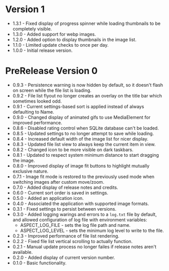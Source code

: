 # Version 1

* 1.3.1 - Fixed display of progress spinner while loading thumbnails to be completely visible.
* 1.3.0 - Added support for webp images.
* 1.2.0 - Added option to display thumbnails in the image list.
* 1.1.0 - Limited update checks to once per day.
* 1.0.0 - Initial release version.

# PreRelease Version 0

* 0.9.3 - Persistence warning is now hidden by default, so it doesn't flash on screen while the file list is loading.
* 0.9.2 - File list flyout no longer creates an overlay on the title bar which sometimes looked odd.
* 0.9.1 - Current settings-based sort is applied instead of always defaulting to Name.
* 0.9.0 - Changed display of animated gifs to use MediaElement for improved performance.
* 0.8.6 - Disabled rating control when SQLite database can't be loaded.
* 0.8.5 - Updated settings to no longer attempt to save while loading.
* 0.8.4 - Increased default width of the image list for nicer display.
* 0.8.3 - Updated file list view to always keep the current item in view.
* 0.8.2 - Changed icon to be more visible on dark taskbars.
* 0.8.1 - Updated to respect system minimum distance to start dragging the image.
* 0.8.0 - Improved display of image fit buttons to highlight mutually exclusive nature.
* 0.7.1 - Image fit mode is restored to the previously used mode when switching images after custom move/zoom.
* 0.7.0 - Added display of release notes and credits.
* 0.6.0 - Current sort order is saved in settings.
* 0.5.0 - Added an application icon.
* 0.4.0 - Associated the application with supported image formats.
* 0.3.1 - Fixed settings to persist between versions.
* 0.3.0 - Added logging warings and errors to a `log.txt` file by default,
  and allowed configuration of log file with environment variables:
  * ASPECT_LOG_FILE - sets the log file path and name.
  * ASPECT_LOG_LEVEL - sets the minimum log level to write to the file.
* 0.2.3 - Improved performance of file list rendering.
* 0.2.2 - Fixed file list vertical scrolling to actually function.
* 0.2.1 - Manual update process no longer failes if release notes aren't available.
* 0.2.0 - Added display of current version number.
* 0.1.0 - Basic functionality.
